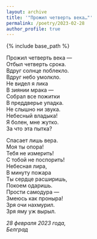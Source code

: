 ```yaml
---
layout: archive
title: '"Прожил четверть века…"'
permalink: /poetry/2023-02-28
author_profile: true
---
```


{% include base_path %}

Прожил четверть века — <br>
Отбыл четверть срока. <br>
Вдруг солнце поблекло. <br>
Вдруг небо умолкло. <br>
Не видел я лика <br>
В зиянии мрака — <br>
Собрал все пожитки <br>
В преддверье упадка. <br>
Не слышно ни звука. <br>
Небесный владыка! <br>
Я болен, мне жутко. <br>
За что эта пытка? <br>

Спасает лишь вера. <br>
Моя ты опора! <br>
Тебя не измерить! <br>
С тобой не поспорить! <br>
Небесная лира, <br>
В минуту пожара <br>
Ты сердце расширишь, <br>
Покоем одаришь. <br>
Прости самодура — <br>
Змеюсь как проныра! <br>
Зря очи нахмурил. <br>
Зря яму уж вырыл. <br>

<i>28 февраля 2023 года,</i> <br>
<i>Белград</i>